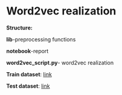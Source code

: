 # Word2vec realization


**Structure:**

**lib**-preprocessing functions

**notebook**-report

**word2vec_script.py**- word2vec realization

**Train dataset**: [link](http://cfrl.ruslang.ru/newspapers/rv/texts/rvm.txt)

**Test dataset**: [link](https://www.kaggle.com/yutkin/corpus-of-russian-news-articles-from-lenta)
